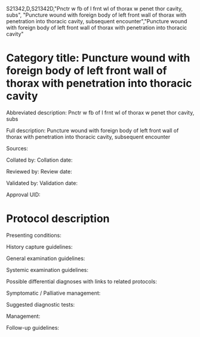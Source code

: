 S21342,D,S21342D,"Pnctr w fb of l frnt wl of thorax w penet thor cavity, subs", "Puncture wound with foreign body of left front wall of thorax with penetration into thoracic cavity, subsequent encounter","Puncture wound with foreign body of left front wall of thorax with penetration into thoracic cavity"
# Category title: Puncture wound with foreign body of left front wall of thorax with penetration into thoracic cavity

Abbreviated description: Pnctr w fb of l frnt wl of thorax w penet thor cavity, subs

Full description: Puncture wound with foreign body of left front wall of thorax with penetration into thoracic cavity, subsequent encounter

Sources:

Collated by:
Collation date:

Reviewed by:
Review date:

Validated by:
Validation date:

Approval UID:

# Protocol description

Presenting conditions:

History capture guidelines:

General examination guidelines:

Systemic examination guidelines:

Possible differential diagnoses with links to related protocols:

Symptomatic / Palliative management:

Suggested diagnostic tests:

Management:

Follow-up guidelines:
